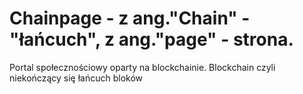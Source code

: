 # Chainpage - z ang."Chain" - "łańcuch", z ang."page" - strona.
Portal społecznościowy oparty na blockchainie. Blockchain czyli niekończący się łańcuch bloków
